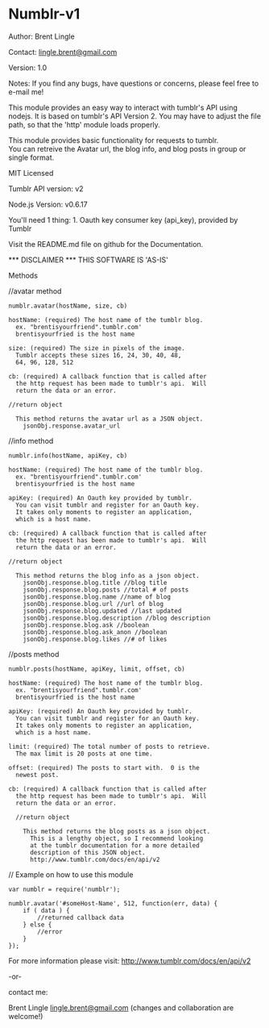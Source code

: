 Numblr-v1
=========

  Author:  Brent Lingle
  
  Contact: lingle.brent@gmail.com
  
  Version: 1.0
  
  Notes:   If you find any bugs, have questions or concerns, please
           feel free to e-mail me!

  This module provides an easy way to interact with tumblr's API 
  using nodejs.  It is based on tumblr's API Version 2.  You may
  have to adjust the file path, so that the 'http' module loads
  properly.

  This module provides basic functionality for requests to tumblr.  
  You can retreive the Avatar url, the blog info, and blog posts 
  in group or single format.

  MIT Licensed
  
  Tumblr API version: v2
  
  Node.js Version: v0.6.17
 
  You'll need 1 thing:
     1. Oauth key consumer key (api_key), provided by Tumblr

  Visit the README.md file on github for the Documentation.

  *** DISCLAIMER ***  THIS SOFTWARE IS 'AS-IS' 
  
  
Methods

//avatar method

    numblr.avatar(hostName, size, cb)
  
    hostName: (required) The host name of the tumblr blog.
      ex. "brentisyourfriend".tumblr.com'
      brentisyourfried is the host name

    size: (required) The size in pixels of the image.
      Tumblr accepts these sizes 16, 24, 30, 40, 48, 
      64, 96, 128, 512
    
    cb: (required) A callback function that is called after
      the http request has been made to tumblr's api.  Will
      return the data or an error.
    
    //return object
    
      This method returns the avatar url as a JSON object.
        jsonObj.response.avatar_url

//info method

    numblr.info(hostName, apiKey, cb)

    hostName: (required) The host name of the tumblr blog.
      ex. "brentisyourfriend".tumblr.com'
      brentisyourfried is the host name
  
    apiKey: (required) An Oauth key provided by tumblr.
      You can visit tumblr and register for an Oauth key.
      It takes only moments to register an application,
      which is a host name.
      
    cb: (required) A callback function that is called after
      the http request has been made to tumblr's api.  Will
      return the data or an error.
      
    //return object
    
      This method returns the blog info as a json object.
        jsonObj.response.blog.title //blog title
        jsonObj.response.blog.posts //total # of posts
        jsonObj.response.blog.name //name of blog
        jsonObj.response.blog.url //url of blog
        jsonObj.response.blog.updated //last updated
        jsonObj.response.blog.description //blog description
        jsonObj.response.blog.ask //boolean
        jsonObj.response.blog.ask_anon //boolean
        jsonObj.response.blog.likes //# of likes
      
//posts method

    numblr.posts(hostName, apiKey, limit, offset, cb)
  
    hostName: (required) The host name of the tumblr blog.
      ex. "brentisyourfriend".tumblr.com'
      brentisyourfried is the host name

    apiKey: (required) An Oauth key provided by tumblr.
      You can visit tumblr and register for an Oauth key.
      It takes only moments to register an application,
      which is a host name.
      
    limit: (required) The total number of posts to retrieve.
      The max limit is 20 posts at one time.
      
    offset: (required) The posts to start with.  0 is the
      newest post.

    cb: (required) A callback function that is called after
      the http request has been made to tumblr's api.  Will
      return the data or an error.

      //return object

        This method returns the blog posts as a json object.
          This is a lengthy object, so I recommend looking 
          at the tumblr documentation for a more detailed
          description of this JSON object.
          http://www.tumblr.com/docs/en/api/v2
          
          
// Example on how to use this module

    var numblr = require('numblr');

    numblr.avatar('#someHost-Name', 512, function(err, data) {
        if ( data ) {
            //returned callback data
        } else {
            //error
        }
    });
          
          
          
For more information please visit:
http://www.tumblr.com/docs/en/api/v2
          
-or-

contact me:

Brent Lingle
lingle.brent@gmail.com
(changes and collaboration are welcome!)
